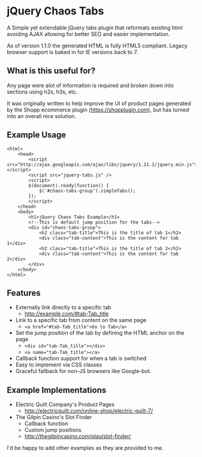 jQuery Chaos Tabs
=================

A Simple yet extendable jQuery tabs plugin that reformats existing html avoiding AJAX allowing 
for better SEO and easier implementation.

As of version 1.1.0 the generated HTML is fully HTML5 compliant. Legacy browser support is baked 
in for IE versions back to 7.

What is this useful for?
-------------------------
Any page were alot of information is required and broken down into sections using h2s, h3s, etc. 

It was originally written to help improve the UI of product pages generated by the Shopp 
ecommerce plugin (https://shopplugin.com), but has turned into an overall nice solution.

Example Usage
-------------
```
<html>
	<head>
		<script src="http://ajax.googleapis.com/ajax/libs/jquery/1.11.1/jquery.min.js"></script>
		<script src="jquery-tabs.js" />
		<script>
		$(document).ready(function() {
			$('#chaos-tabs-group').simpleTabs();
		});
		</script>
	</head>
	<body>
		<h1>jQuery Chaos Tabs Example</h1>
		<!--This is default jump position for the tabs-->
		<div id="chaos-tabs-group">
			<h2 class="tab-title">This is the title of tab 1</h2>
			<div class="tab-content">This is the content for tab 1</div>
			<h2 class="tab-title">This is the title of tab 2</h2>
			<div class="tab-content">This is the content for tab 2</div>
		</div>
	</body>
</html>
```

Features
--------
- Externally link directly to a specific tab
	- http://example.com/#tab-Tab_title
- Link to a specific tab from content on the same page
	- ```<a href="#tab-Tab_title">Go to Tab</a>```
- Set the jump position of the tab by defining the HTML anchor on the page
	- ```<div id="tab-Tab_title"></div>```
	- ```<a name="tab-Tab_title"></a>```
- Callback function support for when a tab is switched
- Easy to implement via CSS classes
- Graceful fallback for non-JS browsers like Google-bot.

Example Implementations
-------------------------
- Electric Quilt Company's Product Pages
	- http://electricquilt.com/online-shop/electric-quilt-7/
- The Gilpin Casino's Slot Finder
	- Callback function
	- Custom jump positions
	- http://thegilpincasino.com/play/slot-finder/
	
I'd be happy to add other examples as they are provided to me.
